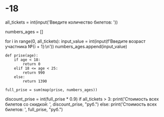 # -18
all_tickets = int(input('Введите количество билетов: '))

numbers_ages = []

for i in range(0, all_tickets):
    input_value = int(input(f'Введите возраст участника №{i + 1}:\n'))
    numbers_ages.append(input_value)

    def prise(age):
        if age < 18:
            return 0
        elif 18 <= age < 25:
            return 990
        else:
            return 1390

    full_prise = sum(map(prise, numbers_ages))

discount_prise = int(full_prise * 0.9)
if all_tickets > 3:
    print('Стоимость всех билетов со скидкой: ', discount_prise, "руб.")
else:
    print('Стоимость всех билетов: ', full_prise, "руб.")
